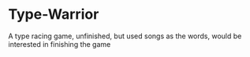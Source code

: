 # Type-Warrior
A type racing game, unfinished, but used songs as the words, would be interested in finishing the game
